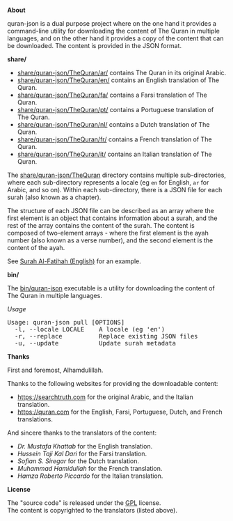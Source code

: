 <p align="left">
  <strong>About</strong>
</p>

quran-json is a dual purpose project where on the one hand it provides a
command-line utility for downloading the content of The Quran in multiple
languages, and on the other hand it provides a copy of the content that
can be downloaded. The content is provided in the JSON format.

<p align="left">
  <strong>share/</strong>
</p>

* [share/quran-json/TheQuran/ar/](share/quran-json/TheQuran/ar/) contains The Quran in its original Arabic.
* [share/quran-json/TheQuran/en/](share/quran-json/TheQuran/en/) contains an English translation of The Quran.
* [share/quran-json/TheQuran/fa/](share/quran-json/TheQuran/fa/) contains a Farsi translation of The Quran.
* [share/quran-json/TheQuran/pt/](share/quran-json/TheQuran/pt/) contains a Portuguese translation of The Quran.
* [share/quran-json/TheQuran/nl/](share/quran-json/TheQuran/nl/) contains a Dutch translation of The Quran.
* [share/quran-json/TheQuran/fr/](share/quran-json/TheQuran/fr/) contains a French translation of The Quran.
* [share/quran-json/TheQuran/it/](share/quran-json/TheQuran/it/) contains an Italian translation of The Quran.

The
[share/quran-json/TheQuran](share/quran-json/TheQuran/)
directory contains multiple sub-directories, where each sub-directory represents
a locale (eg `en` for English, `ar` for Arabic, and  so on). Within each sub-directory,
there is a JSON file for each surah (also known as a chapter).

The structure of each JSON file can be described as an array where the first element is
an object that contains information about a surah, and the rest of the array contains
the content of the surah. The content is composed of two-element arrays - where the first
element is the ayah number (also known as a verse number), and the second element is the
content of the ayah.

See [Surah Al-Fatihah (English)](share/quran-json/TheQuran/en/1.json) for an example.

<p align=left">
  <strong>bin/</strong>
</p>

The [bin/quran-json](bin/quran-json) executable is a utility for downloading
the content of The Quran in multiple languages.

*Usage*

<pre>
Usage: quran-json pull [OPTIONS]
  -l, --locale LOCALE    A locale (eg 'en')
  -r, --replace          Replace existing JSON files
  -u, --update           Update surah metadata
</pre>

<p align="left">
  <strong>Thanks</strong>
</p>

First and foremost, Alhamdulillah.

Thanks to the following websites for providing the downloadable content:

  * https://searchtruth.com for the original Arabic, and the Italian translation.
  * https://quran.com for the English, Farsi, Portuguese, Dutch, and French translations.

And sincere thanks to the translators of the content:

  * _Dr. Mustafa Khattab_ for the English translation.
  * _Hussein Taji Kal Dari_ for the Farsi translation.
  * _Sofian S. Siregar_ for the Dutch translation.
  * _Muhammad Hamidullah_ for the French translation.
  * _Hamza Roberto Piccardo_ for the Italian translation.

<p align="left">
  <strong>License</strong>
</p>

The "source code" is released under the [GPL](./LICENSE) license.
<br>
The content is copyrighted to the translators (listed above).
